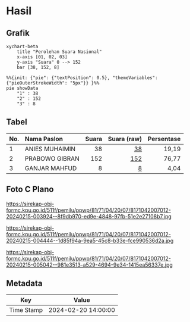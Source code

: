 # Hasil

## Grafik

```mermaid
xychart-beta
    title "Perolehan Suara Nasional"
    x-axis [01, 02, 03]
    y-axis "Suara" 0 --> 152
    bar [38, 152, 8]
```

```mermaid
%%{init: {"pie": {"textPosition": 0.5}, "themeVariables": {"pieOuterStrokeWidth": "5px"}} }%%
pie showData
    "1" : 38
    "2" : 152
    "3" : 8
```

## Tabel

| No. | Nama Paslon    | Suara | Suara (raw) | Persentase |
|:--- |:-------------- | -----:| -----------:| ----------:|
| 1   | ANIES MUHAIMIN | 38    | [38][p-1]   | 19,19      |
| 2   | PRABOWO GIBRAN | 152   | [152][p-2]  | 76,77      |
| 3   | GANJAR MAHFUD  | 8     | [8][p-3]    | 4,04       |


[p-1]: https://github.com/gigit-pemilu/pemilu-2024/blob/main/pilpres/hitung-suara/sub/81-maluku/sub/71-kota-ambon/sub/04-teluk-ambon/sub/2007-laha/sub/012-tps/sub/paslon-1.txt
[p-2]: https://github.com/gigit-pemilu/pemilu-2024/blob/main/pilpres/hitung-suara/sub/81-maluku/sub/71-kota-ambon/sub/04-teluk-ambon/sub/2007-laha/sub/012-tps/sub/paslon-2.txt
[p-3]: https://github.com/gigit-pemilu/pemilu-2024/blob/main/pilpres/hitung-suara/sub/81-maluku/sub/71-kota-ambon/sub/04-teluk-ambon/sub/2007-laha/sub/012-tps/sub/paslon-3.txt

## Foto C Plano

https://sirekap-obj-formc.kpu.go.id/511f/pemilu/ppwp/81/71/04/20/07/8171042007012-20240215-003924--8f9db970-ed9e-4848-97fb-51e2e27108b7.jpg

https://sirekap-obj-formc.kpu.go.id/511f/pemilu/ppwp/81/71/04/20/07/8171042007012-20240215-004444--1d85f94a-9ea5-45c8-b33e-fce990536d2a.jpg

https://sirekap-obj-formc.kpu.go.id/511f/pemilu/ppwp/81/71/04/20/07/8171042007012-20240215-005042--981e3513-a529-4694-9e34-1415ea56337e.jpg


## Metadata

| Key        | Value               |
| ---------- | ------------------- |
| Time Stamp | 2024-02-20 14:00:00 |



